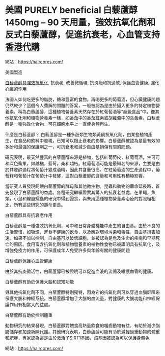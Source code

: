 # 美國 PURELY beneficial 白藜蘆醇 1450mg – 90 天用量，強效抗氧化劑和反式白藜蘆醇，促進抗衰老，心血管支持 [香港代購](https://haircores.com/)

網站：https://haircores.com/

美國製造

[白藜蘆醇具強效抗氧化](https://haircores.com/%e7%be%8e%e5%9c%8b-purely-beneficial-%e7%99%bd%e8%97%9c%e8%98%86%e9%86%87-1450mg-90-%e5%a4%a9%e7%94%a8%e9%87%8f%ef%bc%8c%e5%bc%b7%e6%95%88%e6%8a%97%e6%b0%a7%e5%8c%96%e5%8a%91%e5%92%8c%e5%8f%8d/), 抗衰老, 改善微循環, 抗炎癥和抗過敏, 保護血管健康, 強化心臟的作用

法國人如何吃更多的脂肪，糖和豐富的食物，再喝更多的葡萄酒，但心臟健康問題仍然較少？這個令人費解的問題的答案，一般被認為是由於攝入更多的特定植物營養素，稱為白藜蘆醇，這種植物營養素天然存在於紅葡萄酒等“超級食品”中。像其他抗氧化劑和植物營養素一樣，如番茄中的番茄紅素或胡蘿蔔中的葉黃素，白藜蘆醇是一種強效化合物，可在細胞水平上一直使身體再生。

什麼是白藜蘆醇？
白藜蘆醇是一種多酚類生物類黃酮抗氧化劑，由某些植物產生，在食品和飲料中發現，已知可以阻止衰老的影響。白藜蘆醇被認為是最有效的多酚和最強的保護劑之一，可抗衰老和減少自由基損傷有關的問題。

研究表明，最天然豐富的白藜蘆醇來源是植物，包括紅葡萄皮，紅葡萄酒，生可可和深色漿果，如越橘，藍莓，桑和越桔。紅葡萄酒可能是最知名的來源，主要是由於其發酵過程將葡萄汁變成酒精，因此其含量很高。在紅葡萄酒的生產過程中，葡萄籽和葡萄汁在葡萄汁中發酵，這對白藜蘆醇的含量和可用性有積極影響。

當研究人員發現飼餵白藜蘆醇的酵母和其他微生物，昆蟲和動物的壽命延長時，首先發現了白藜蘆醇的益處。各種研究繼續證實其驚人的抗衰老益處，在果蠅，魚類，小鼠和線蟲蠕蟲的研究中得到證實，與未用這種植物營養素治療的對照組相比，所有這些研究的壽命更長。

白藜蘆醇具有抗衰老作用

白藜蘆醇是一種強效抗氧化劑，可中和日常身體機能中產生的自由基。由於不良的生活習慣，如吸煙，進食不健康的飲食，以及應對環境污染和毒性，自由基損害加速。如果不加以控制，自由基可以破壞細胞，並被認為是危及生命的疾病和早期死亡的原因。食用富含抗氧化劑和植物營養素的植物性食物已被證明具有抗氧化，及增強免疫力的作用，可保護成年人免受許多與年齡有關的健康問題

白藜蘆醇保護心血管健康

由於其抗炎徵活性，白藜蘆醇已被證明可以促進血液的流暢及維護血管的健康。

白藜蘆醇有助於保護大腦和認知功能

與其他抗氧化劑不同，白藜蘆醇特別獨特，因為它的抗氧化劑可以穿過血腦屏障來保護大腦和神經系統。白藜蘆醇增加了大腦的血流量，對健康的大腦功能和神經保護作用有相當大的益處。

白藜蘆醇有助於控制體重

動物研究的結果發現，白藜蘆醇對餵食高熱量飲食的囓齒動物有益，有助於減少脂肪儲存和加速新陳代謝。其他研究表明，白藜蘆醇可能有助於減輕過重動物的體重和肥胖，專家認為這是由於激活了SIRT1基因，該基因被認為可以保護身體免

網站：https://haircores.com/
